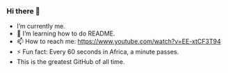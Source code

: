 ### Hi there 👋

- I’m currently me.
- 🌱 I’m learning how to do README.
- 📫 How to reach me: https://www.youtube.com/watch?v=EE-xtCF3T94
- ⚡ Fun fact: Every 60 seconds in Africa, a minute passes.
- This is the greatest GitHub of all time.
